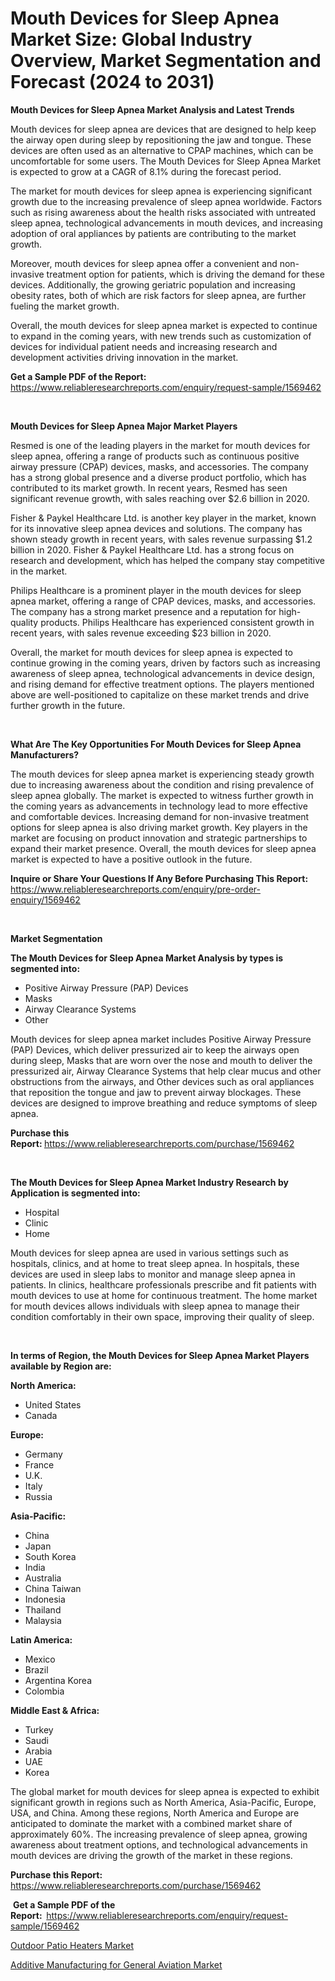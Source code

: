 <p><h1>Mouth Devices for Sleep Apnea Market Size: Global Industry Overview, Market Segmentation and Forecast (2024 to 2031)</h1></p><p><strong>Mouth Devices for Sleep Apnea Market Analysis and Latest Trends</strong></p>
<p><p>Mouth devices for sleep apnea are devices that are designed to help keep the airway open during sleep by repositioning the jaw and tongue. These devices are often used as an alternative to CPAP machines, which can be uncomfortable for some users. The Mouth Devices for Sleep Apnea Market is expected to grow at a CAGR of 8.1% during the forecast period. </p><p>The market for mouth devices for sleep apnea is experiencing significant growth due to the increasing prevalence of sleep apnea worldwide. Factors such as rising awareness about the health risks associated with untreated sleep apnea, technological advancements in mouth devices, and increasing adoption of oral appliances by patients are contributing to the market growth. </p><p>Moreover, mouth devices for sleep apnea offer a convenient and non-invasive treatment option for patients, which is driving the demand for these devices. Additionally, the growing geriatric population and increasing obesity rates, both of which are risk factors for sleep apnea, are further fueling the market growth. </p><p>Overall, the mouth devices for sleep apnea market is expected to continue to expand in the coming years, with new trends such as customization of devices for individual patient needs and increasing research and development activities driving innovation in the market.</p></p>
<p><strong>Get a Sample PDF of the Report:&nbsp;</strong> <a href="https://www.reliableresearchreports.com/enquiry/request-sample/1569462">https://www.reliableresearchreports.com/enquiry/request-sample/1569462</a></p>
<p>&nbsp;</p>
<p><strong>Mouth Devices for Sleep Apnea Major Market Players</strong></p>
<p><p>Resmed is one of the leading players in the market for mouth devices for sleep apnea, offering a range of products such as continuous positive airway pressure (CPAP) devices, masks, and accessories. The company has a strong global presence and a diverse product portfolio, which has contributed to its market growth. In recent years, Resmed has seen significant revenue growth, with sales reaching over $2.6 billion in 2020.</p><p>Fisher & Paykel Healthcare Ltd. is another key player in the market, known for its innovative sleep apnea devices and solutions. The company has shown steady growth in recent years, with sales revenue surpassing $1.2 billion in 2020. Fisher & Paykel Healthcare Ltd. has a strong focus on research and development, which has helped the company stay competitive in the market.</p><p>Philips Healthcare is a prominent player in the mouth devices for sleep apnea market, offering a range of CPAP devices, masks, and accessories. The company has a strong market presence and a reputation for high-quality products. Philips Healthcare has experienced consistent growth in recent years, with sales revenue exceeding $23 billion in 2020.</p><p>Overall, the market for mouth devices for sleep apnea is expected to continue growing in the coming years, driven by factors such as increasing awareness of sleep apnea, technological advancements in device design, and rising demand for effective treatment options. The players mentioned above are well-positioned to capitalize on these market trends and drive further growth in the future.</p></p>
<p>&nbsp;</p>
<p><strong>What Are The Key Opportunities For Mouth Devices for Sleep Apnea Manufacturers?</strong></p>
<p><p>The mouth devices for sleep apnea market is experiencing steady growth due to increasing awareness about the condition and rising prevalence of sleep apnea globally. The market is expected to witness further growth in the coming years as advancements in technology lead to more effective and comfortable devices. Increasing demand for non-invasive treatment options for sleep apnea is also driving market growth. Key players in the market are focusing on product innovation and strategic partnerships to expand their market presence. Overall, the mouth devices for sleep apnea market is expected to have a positive outlook in the future.</p></p>
<p><strong>Inquire or Share Your Questions If Any Before Purchasing This Report:</strong> <a href="https://www.reliableresearchreports.com/enquiry/pre-order-enquiry/1569462">https://www.reliableresearchreports.com/enquiry/pre-order-enquiry/1569462</a></p>
<p>&nbsp;</p>
<p><strong>Market Segmentation</strong></p>
<p><strong>The Mouth Devices for Sleep Apnea Market Analysis by types is segmented into:</strong></p>
<p><ul><li>Positive Airway Pressure (PAP) Devices</li><li>Masks</li><li>Airway Clearance Systems</li><li>Other</li></ul></p>
<p><p>Mouth devices for sleep apnea market includes Positive Airway Pressure (PAP) Devices, which deliver pressurized air to keep the airways open during sleep, Masks that are worn over the nose and mouth to deliver the pressurized air, Airway Clearance Systems that help clear mucus and other obstructions from the airways, and Other devices such as oral appliances that reposition the tongue and jaw to prevent airway blockages. These devices are designed to improve breathing and reduce symptoms of sleep apnea.</p></p>
<p><strong>Purchase this Report:&nbsp;</strong><a href="https://www.reliableresearchreports.com/purchase/1569462">https://www.reliableresearchreports.com/purchase/1569462</a></p>
<p>&nbsp;</p>
<p><strong>The Mouth Devices for Sleep Apnea Market Industry Research by Application is segmented into:</strong></p>
<p><ul><li>Hospital</li><li>Clinic</li><li>Home</li></ul></p>
<p><p>Mouth devices for sleep apnea are used in various settings such as hospitals, clinics, and at home to treat sleep apnea. In hospitals, these devices are used in sleep labs to monitor and manage sleep apnea in patients. In clinics, healthcare professionals prescribe and fit patients with mouth devices to use at home for continuous treatment. The home market for mouth devices allows individuals with sleep apnea to manage their condition comfortably in their own space, improving their quality of sleep.</p></p>
<p>&nbsp;</p>
<p><strong>In terms of Region, the Mouth Devices for Sleep Apnea Market Players available by Region are:</strong></p>
<p>
    <p> <strong> North America: </strong>
        <ul>
            <li>United States</li>
            <li>Canada</li>
        </ul>
        </p> 
    <p> <strong> Europe: </strong>
        <ul>
            <li>Germany</li>
            <li>France</li>
            <li>U.K.</li>
            <li>Italy</li>
            <li>Russia</li>
        </ul>
        </p> 
    <p> <strong> Asia-Pacific: </strong>
        <ul>
            <li>China</li>
            <li>Japan</li>
            <li>South Korea</li>
            <li>India</li>
            <li>Australia</li>
            <li>China Taiwan</li>
            <li>Indonesia</li>
            <li>Thailand</li>
            <li>Malaysia</li>
        </ul>
        </p> 
    <p> <strong> Latin America: </strong>
        <ul>
            <li>Mexico</li>
            <li>Brazil</li>
            <li>Argentina Korea</li>
            <li>Colombia</li>
        </ul>
        </p> 
    <p> <strong> Middle East & Africa: </strong>
        <ul>
            <li>Turkey</li>
            <li>Saudi</li>
            <li>Arabia</li>
            <li>UAE</li>
            <li>Korea</li>
        </ul>
    </p>
    </p>
<p><p>The global market for mouth devices for sleep apnea is expected to exhibit significant growth in regions such as North America, Asia-Pacific, Europe, USA, and China. Among these regions, North America and Europe are anticipated to dominate the market with a combined market share of approximately 60%. The increasing prevalence of sleep apnea, growing awareness about treatment options, and technological advancements in mouth devices are driving the growth of the market in these regions.</p></p>
<p><strong>Purchase this Report: </strong><a href="https://www.reliableresearchreports.com/purchase/1569462">https://www.reliableresearchreports.com/purchase/1569462</a></p>
<p>&nbsp;<strong>Get a Sample PDF of the Report:&nbsp;&nbsp;</strong><a href="https://www.reliableresearchreports.com/enquiry/request-sample/1569462">https://www.reliableresearchreports.com/enquiry/request-sample/1569462</a></p>
<p><strong></strong></p>
<p><p><a href="https://github.com/ruddyyedelwadw/Market-Research-Report-List-1/blob/main/outdoor-patio-heaters-market.md">Outdoor Patio Heaters Market</a></p><p><a href="https://github.com/jaidynmorantestelletmjzya/Market-Research-Report-List-1/blob/main/additive-manufacturing-for-general-aviation-market.md">Additive Manufacturing for General Aviation Market</a></p></p>